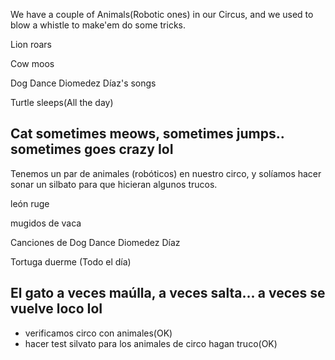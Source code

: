 We have a couple of Animals(Robotic ones)  in our Circus, and we used to blow a whistle to make'em do some tricks.

Lion roars

Cow moos

Dog Dance Diomedez Díaz's songs

Turtle sleeps(All the day)

Cat sometimes meows, sometimes jumps.. sometimes goes crazy IoI
------
Tenemos un par de animales (robóticos) en nuestro circo, y solíamos hacer
sonar un silbato para que hicieran algunos trucos.

león ruge

mugidos de vaca

Canciones de Dog Dance Diomedez Díaz

Tortuga duerme (Todo el día)

El gato a veces maúlla, a veces salta... a veces se vuelve loco IoI
--------------
* verificamos circo con animales(OK)
* hacer test silvato para los animales de circo hagan truco(OK)

